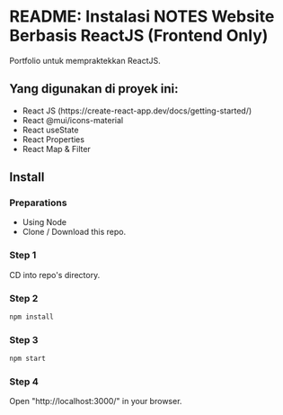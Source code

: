 <h1>README: Instalasi NOTES Website Berbasis ReactJS (Frontend Only)</h1>
<p>Portfolio untuk mempraktekkan ReactJS.</p>
<div>
  <h2>Yang digunakan di proyek ini: </h2>
  <ul>
    <li>
      React JS (https://create-react-app.dev/docs/getting-started/)
    </li>
    <li>
      React @mui/icons-material
    </li>
    <li>
      React useState
    </li>
    <li>
      React Properties
    </li>
    <li>
      React Map & Filter
    </li>
  </ul>
</div>
<h2>Install</h2>

### Preparations
- Using Node
- Clone / Download this repo. 

### Step 1
CD into repo's directory.

### Step 2
```sh
npm install
```

### Step 3
```sh
npm start
```

### Step 4
Open "http://localhost:3000/" in your browser.


